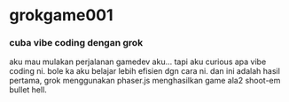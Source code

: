 # grokgame001

### cuba vibe coding dengan grok

aku mau mulakan perjalanan gamedev aku... tapi aku curious apa vibe coding ni. bole ka aku belajar lebih efisien dgn cara ni. dan ini adalah hasil pertama, grok menggunakan phaser.js menghasilkan game ala2 shoot-em bullet hell.
